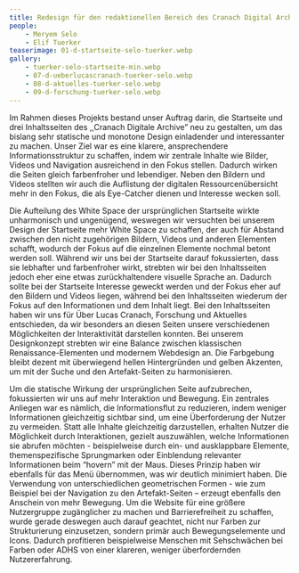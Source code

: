 ```yaml
---
title: Redesign für den redaktionellen Bereich des Cranach Digital Archive
people:
    - Meryem Selo
    - Elif Tuerker
teaserimage: 01-d-startseite-selo-tuerker.webp
gallery:
    - tuerker-selo-startseite-min.webp
    - 07-d-ueberlucascranach-tuerker-selo.webp
    - 08-d-aktuelles-tuerker-selo.webp
    - 09-d-forschung-tuerker-selo.webp
---
```


Im Rahmen dieses Projekts bestand unser Auftrag darin, die Startseite und drei Inhaltsseiten des ,,Cranach Digitale Archive” neu zu gestalten, um das bislang sehr statische und monotone Design einladender und interessanter zu machen. Unser Ziel war es eine klarere, ansprechendere Informationsstruktur zu schaffen, indem wir zentrale Inhalte wie Bilder, Videos und Navigation ausreichend in den Fokus stellen. Dadurch wirken die Seiten gleich farbenfroher und lebendiger. Neben den Bildern und Videos stellten wir auch die Auflistung der digitalen Ressourcenübersicht mehr in den Fokus, die als Eye-Catcher dienen und Interesse wecken soll.

Die Aufteilung des White Space der ursprünglichen Startseite wirkte unharmonisch und ungenügend, weswegen wir versuchten bei unserem Design der Startseite mehr White Space zu schaffen, der auch für Abstand zwischen den nicht zugehörigen Bildern, Videos und anderen Elementen schafft, wodurch der Fokus auf die einzelnen Elemente nochmal betont werden soll. Während wir uns bei der Startseite darauf fokussierten, dass sie lebhafter und farbenfroher wirkt, strebten wir bei den Inhaltsseiten jedoch eher eine etwas zurückhaltendere visuelle Sprache an. Dadurch sollte bei der Startseite Interesse geweckt werden und der Fokus eher auf den Bildern und Videos liegen, während bei den Inhaltsseiten wiederum der Fokus auf den Informationen und dem Inhalt liegt. Bei den Inhaltsseiten haben wir uns für  Über Lucas Cranach, Forschung und Aktuelles  entschieden, da wir besonders an diesen Seiten unsere verschiedenen Möglichkeiten der Interaktivität darstellen konnten. Bei unserem Designkonzept strebten wir eine Balance zwischen klassischen Renaissance-Elementen und modernem Webdesign an. Die Farbgebung bleibt dezent mit überwiegend hellen Hintergründen und gelben Akzenten, um mit der Suche und den Artefakt-Seiten zu harmonisieren.

Um die statische Wirkung der ursprünglichen Seite aufzubrechen, fokussierten wir uns auf mehr Interaktion und Bewegung. Ein zentrales Anliegen war es nämlich, die Informationsflut zu reduzieren, indem weniger Informationen gleichzeitig sichtbar sind, um eine Überforderung der Nutzer zu vermeiden. Statt alle Inhalte gleichzeitig darzustellen, erhalten Nutzer die Möglichkeit durch Interaktionen, gezielt auszuwählen, welche Informationen sie abrufen möchten - beispielweise durch ein- und ausklappbare Elemente, themenspezifische Sprungmarken oder Einblendung relevanter Informationen beim “hovern” mit der Maus. Dieses Prinzip haben wir ebenfalls für das Menü übernommen, was wir deutlich minimiert haben. Die Verwendung von unterschiedlichen geometrischen Formen - wie zum Beispiel bei der Navigation zu den Artefakt-Seiten – erzeugt ebenfalls den Anschein von mehr Bewegung. Um die Website für eine größere Nutzergruppe zugänglicher zu machen und Barrierefreiheit zu schaffen, wurde gerade deswegen auch darauf geachtet, nicht nur Farben zur Strukturierung einzusetzen, sondern primär auch Bewegungselemente und Icons. Dadurch profitieren beispielweise Menschen mit Sehschwächen bei Farben oder ADHS von einer klareren, weniger überfordernden Nutzererfahrung.
